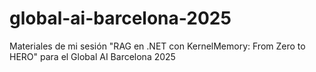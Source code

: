 # global-ai-barcelona-2025
Materiales de mi sesión "RAG en .NET con KernelMemory: From Zero to HERO" para el Global AI Barcelona 2025
